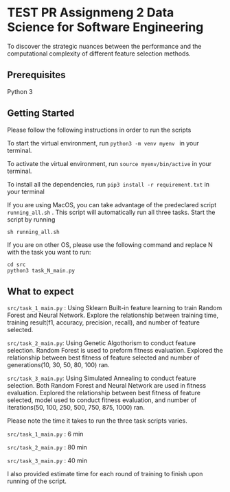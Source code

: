 # TEST PR Assignmeng 2 Data Science for Software Engineering

To discover the strategic nuances between the performance and the computational complexity of different feature selection methods.

## Prerequisites

Python 3

## Getting Started

Please follow the following instructions in order to run the scripts

To start the virtual environment, run `python3 -m venv myenv ` in your terminal.

To activate the virtual environment, run `source myenv/bin/active` in your terminal.

To install all the dependencies, run `pip3 install -r requirement.txt` in your terminal

If you are using MacOS, you can take advantage of the predeclared script `running_all.sh` . This script will automatically run all three tasks. Start the script by running 

    sh running_all.sh

If you are on other OS, please use the following command and replace N with the task you want to run:
    
    cd src
    python3 task_N_main.py

## What to expect

`src/task_1_main.py` : Using Sklearn Built-in feature learning to train Random Forest and Neural Network. Explore the relationship between training time, training result(f1, accuracy, precision, recall), and number of feature selected. 

`src/task_2_main.py`: Using Genetic Algothorism to conduct feature selection. Random Forest is used to preform fitness evaluation. Explored the relationship between best fitness of feature selected and number of generations(10, 30, 50, 80, 100) ran. 

`src/task_3_main.py`: Using Simulated Annealing to conduct feature selection. Both Random Forest and Neural Network are used in fitness evaluation. Explored the relationship between best fitness of feature selected, model used to conduct fitness evaluation, and number of iterations(50, 100, 250, 500, 750, 875, 1000) ran. 

Please note the time it takes to run the three task scripts varies.

`src/task_1_main.py` : 6 min

`src/task_2_main.py` : 80 min

`src/task_3_main.py` : 40 min

I also provided estimate time for each round of training to finish upon running of the script. 

